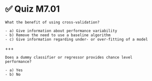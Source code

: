 # ✅ Quiz M7.01

```{admonition} Question
What the benefit of using cross-validation?

- a) Give information about performance variability
- b) Remove the need to use a baseline algorithm
- c) Give information regarding under- or over-fitting of a model
```

+++

```{admonition} Question
Does a dummy classifier or regressor provides chance level performance?

- a) Yes
- b) No
```
